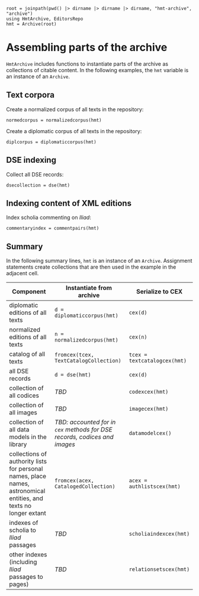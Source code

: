 ```@setup components
root = joinpath(pwd() |> dirname |> dirname |> dirname, "hmt-archive", "archive")
using HmtArchive, EditorsRepo
hmt = Archive(root)
```

# Assembling parts of the archive

`HmtArchive` includes functions to instantiate parts of the archive as collections of citable content. In the following examples, the `hmt` variable is an instance of an `Archive`.

## Text corpora

Create a normalized corpus of all texts in the repository:

```@example components
normedcorpus = normalizedcorpus(hmt)
```
Create a diplomatic corpus of all texts in the repository:

```@example components
diplcorpus = diplomaticcorpus(hmt)
```


## DSE indexing

Collect all DSE records:


```@example components
dsecollection = dse(hmt)
```


## Indexing content of XML editions

Index scholia commenting on *Iliad*:

```@example components
commentaryindex = commentpairs(hmt)
```



## Summary

In the following summary lines, `hmt` is an instance of an `Archive`.  Assignment statements create collections that are then used in the example in the adjacent cell.

| Component |  Instantiate from archive | Serialize to CEX | 
| --- | --- | --- |
| diplomatic editions of all texts | `d = diplomaticcorpus(hmt)` | `cex(d)` | 
| normalized editions of all texts | `n = normalizedcorpus(hmt)`| `cex(n)` |
| catalog of all texts | `fromcex(tcex, TextCatalogCollection)` | `tcex = textcatalogcex(hmt)` |
| all DSE records| `d = dse(hmt)` | `cex(d)`|
| collection of all codices | *TBD* | `codexcex(hmt)` |
| collection of all images | *TBD* | `imagecex(hmt)` |
| collection of all data models in the library| *TBD: accounted for in `cex` methods for DSE records, codices and images* | `datamodelcex()` |
| collections of authority lists for personal names, place names, astronomical entities, and texts no longer extant | `fromcex(acex, CatalogedCollection)` |  `acex = authlistscex(hmt)` | 
| indexes of scholia to *Iliad* passages | *TBD*  | `scholiaindexcex(hmt)` |
| other indexes (including *Iliad* passages to pages) | *TBD*  | `relationsetscex(hmt)` |
